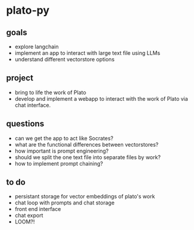 # plato-py
## goals
- explore langchain
- implement an app to interact with large text file using LLMs
- understand different vectorstore options
## project
- bring to life the work of Plato
- develop and implement a webapp to interact with the work of Plato via chat interface.
## questions
- can we get the app to act like Socrates?
- what are the functional differences between vectorstores?
- how important is prompt engineering?
- should we split the one text file into separate files by work?
- how to implement prompt chaining?
## to do
- persistant storage for vector embeddings of plato's work
- chat loop with prompts and chat storage
- front end interface
- chat export
- LOOM?!
